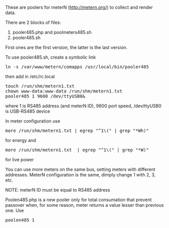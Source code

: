 These are poolers for meterN (http://metern.org/) to collect and render data.

There are 2 blocks of files:
 1. pooler485.php and poolmeters485.sh
 2. pooler485.sh

First ones are the first version, the latter is the last version.

To use pooler485.sh, create a symbolic link
<PRE>ln -s /var/www/metern/comapps /usr/local/bin/pooler485 
</PRE>
then add in /etc/rc.local
<PRE>
touch /run/shm/metern1.txt
chown www-data:www-data /run/shm/metern1.txt
pooler485 1 9600 /dev/ttyUSB0&
</PRE>
where 1 is RS485 address (and meterN ID), 9600 port speed, /dev/ttyUSB0 is USB-RS485 device

In meter configuration use
<PRE>more /run/shm/metern1.txt | egrep "^1\(" | grep "*Wh)"</PRE>
for energy and
<PRE>more /run/shm/metern1.txt  | egrep "^1\(" | grep "*W)"</PRE>
for live power

You can use more meters on the same bus, setting meters with different addresses.
MeterN configuration is the same, dimply change 1 with 2, 3, etc.

NOTE: meterN ID must be equal to RS485 address

Poolen485.php is a new pooler only for total consumation that prevent passover when, for some reason, meter returns a value lesser than previous one.
Use
<pre>poolen485 1</pre>